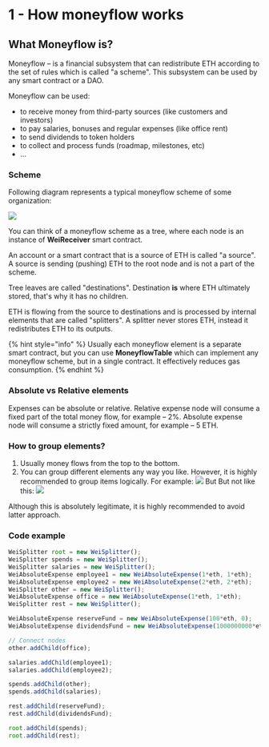 # 1 - How moneyflow works

## What Moneyflow is?

Moneyflow – is a financial subsystem that can redistribute ETH according to the set of rules which is called "a scheme". This subsystem can be used by any smart contract or a DAO.

Moneyflow can be used:

* to receive money from third-party sources \(like customers and investors\)
* to pay salaries, bonuses and regular expenses \(like office rent\)
* to send dividends to token holders
* to collect and process funds \(roadmap, milestones, etc\)
* ...

### Scheme

Following diagram represents a typical moneyflow scheme of some organization:

![](https://lh4.googleusercontent.com/MnPsHXge9Q5PzDhg6rg0YHrgMsFIsLO5ynmuI2g4WYTholpQaS5riPgzvLbqic8Ymg_Q_tNE3mA0gV_Dwd-Pr0X_hBj7pdSOpsc0zV25toUovNCn6qBgYEopY5D1PPS7kO2wTOVf)

You can think of a moneyflow scheme as a tree, where each node is an instance of **WeiReceiver** smart contract.

An account or a smart contract that is a source of ETH is called "a source". A source is sending \(pushing\) ETH to the root node and is not a part of the scheme.

Tree leaves are called "destinations". Destination **is** where ETH ultimately stored, that's why it has no children.

ETH is flowing from the source to destinations and is processed by internal elements that are called "splitters". A splitter never stores ETH, instead it redistributes ETH to its outputs.

{% hint style="info" %}
Usually each moneyflow element is a separate smart contract, but you can use **MoneyflowTable** which can implement any moneyflow scheme, but in a single contract. It effectively reduces gas consumption.
{% endhint %}

### Absolute vs Relative elements

Expenses can be absolute or relative. Relative expense node will consume a fixed part of the total money flow, for example – 2%. Absolute expense node will consume a strictly fixed amount, for example – 5 ETH.

### How to group elements?

1. Usually money flows from the top to the bottom.
2. You can group different elements any way you like. However, it is highly recommended to group items logically. For example: ![](https://lh4.googleusercontent.com/hD_9pIqErOeNxawaK-K4EOyxh_8y38aMAkJE6CK9K2u9mbzyHLwigt8RVMKBzwCTMjKd2UaLk0Fctqe5N52Vl4CNwZ_Or1wtgcBTgtu2oquLWnYluCNUBck-02OkwTzgAwoGF2Ic) But But not like this: ![](https://lh5.googleusercontent.com/BBSgdtZNhidI84YZB1BIdfiFJ8RJrllfHL7mnUJclt_vUrLbX_a8DI6KjK3YuY_VyvM05D149gcBStF0dZecGlAwjTw2xHDeEc3imndumG8oinC9qCeqOHchJrpKX7NS0yaUINQo)

Although this is absolutely legitimate, it is highly recommended to avoid latter approach.

### Code example

```javascript
WeiSplitter root = new WeiSplitter();
WeiSplitter spends = new WeiSplitter();
WeiSplitter salaries = new WeiSplitter();
WeiAbsoluteExpense employee1 = new WeiAbsoluteExpense(1*eth, 1*eth);
WeiAbsoluteExpense employee2 = new WeiAbsoluteExpense(2*eth, 2*eth);
WeiSplitter other = new WeiSplitter();
WeiAbsoluteExpense office = new WeiAbsoluteExpense(1*eth, 1*eth);
WeiSplitter rest = new WeiSplitter();

WeiAbsoluteExpense reserveFund = new WeiAbsoluteExpense(100*eth, 0);
WeiAbsoluteExpense dividendsFund = new WeiAbsoluteExpense(1000000000*eth, 0);

// Connect nodes
other.addChild(office);

salaries.addChild(employee1);
salaries.addChild(employee2);

spends.addChild(other);
spends.addChild(salaries);

rest.addChild(reserveFund);
rest.addChild(dividendsFund);

root.addChild(spends);
root.addChild(rest);
```

